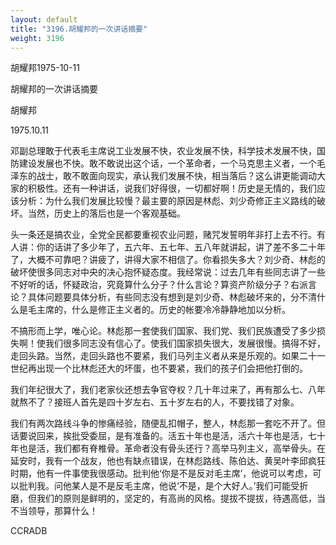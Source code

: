 ```yaml
---
layout: default
title: "3196.胡耀邦的一次讲话摘要"
weight: 3196
---
```


胡耀邦1975-10-11

胡耀邦的一次讲话摘要

胡耀邦

1975.10.11

邓副总理敢于代表毛主席说工业发展不快，农业发展不快，科学技术发展不快，国防建设发展也不快。敢不敢说出这个话，一个革命者，一个马克思主义者，一个毛泽东的战士，敢不敢面向现实，承认我们发展不快，相当落后？这么讲更能调动大家的积极性。还有一种讲话，说我们好得很，一切都好啊！历史是无情的，我们应该分析：为什么我们发展比较慢？最主要的原因是林彪、刘少奇修正主义路线的破坏。当然，历史上的落后也是一个客观基础。

头一条还是搞农业，全党全民都要重视农业问题，赌咒发誓明年非打上去不行。有人讲：你的话讲了多少年了，五六年、五七年、五八年就讲起，讲了差不多二十年了，大概不可靠吧？讲疲了，讲得大家不相信了。你看损失多大？刘少奇、林彪的破坏使很多同志对中央的决心抱怀疑态度。我经常说：过去几年有些同志讲了一些不好听的话，怀疑政治，究竟算什么分子？什么言论？算资产阶级分子？右派言论？具体问题要具体分析，有些同志没有想到是刘少奇、林彪破坏来的，分不清什么是毛主席的，什么是修正主义者的。历史的帐要冷冷静静地加以分析。

不搞形而上学，唯心论。林彪那一套使我们国家、我们党、我们民族遭受了多少损失啊！使我们很多同志没有信心了。使我们国家损失很大，发展很慢。搞得不好，走回头路。当然，走回头路也不要紧，我们马列主义者从来是乐观的。如果二十一世纪再出现一个比林彪还大的坏蛋，也不要紧，我们的孩子们会把他打倒的。

我们年纪很大了，我们老家伙还想去争官夺权？几十年过来了，再有那么七、八年就熬不了？接班人首先是四十岁左右、五十岁左右的人，不要找错了对象。

我们有两次路线斗争的惨痛经验，随便乱扣帽子，整人，林彪那一套吃不开了。但话要说回来，挨批受委屈，是有准备的。活五十年也是活，活六十年也是活，七十年也是活，我们都有脊椎骨。革命者没有骨头还行？高举马列主义，高举骨头。在延安时，我有一个战友，他也有缺点错误，在林彪路线、陈伯达、黄吴叶李邱疯狂时期，他有一件事使我很感动。批判他‘你是不是反对毛主席’，他说可以考虑，可以批判我。问他某人是不是反毛主席，他说‘不是，是个大好人。’我们可能受折磨，但我们的原则是鲜明的，坚定的，有高尚的风格。提拔不提拔，待遇高低，当不当领导，那算什么！

CCRADB

